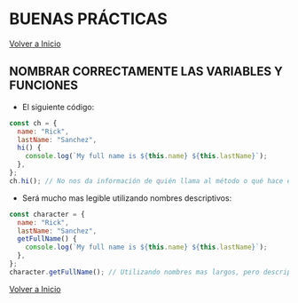 # BUENAS PRÁCTICAS

[Volver a Inicio](../../README.md)

## NOMBRAR CORRECTAMENTE LAS VARIABLES Y FUNCIONES

- El siguiente código:

```js
const ch = {
  name: "Rick",
  lastName: "Sanchez",
  hi() {
    console.log(`My full name is ${this.name} ${this.lastName}`);
  },
};
ch.hi(); // No nos da información de quién llama al método o qué hace el método...
```

- Será mucho mas legible utilizando nombres descriptivos:

```js
const character = {
  name: "Rick",
  lastName: "Sanchez",
  getFullName() {
    console.log(`My full name is ${this.name} ${this.lastName}`);
  },
};
character.getFullName(); // Utilizando nombres mas largos, pero descriptivos...
```

[Volver a Inicio](../../README.md)
